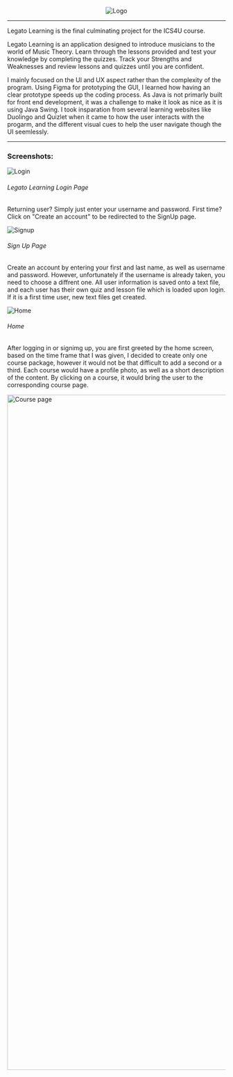 <p align="center"><img src="https://user-images.githubusercontent.com/36178603/112568788-694c3400-8db9-11eb-832a-8794e347465e.png" alt="Logo"></p>

---

Legato Learning is the final culminating project for the ICS4U course. 

Legato Learning is an application designed to introduce musicians to the world of Music Theory.
Learn through the lessons provided and test your knowledge by completing the quizzes.
Track your Strengths and Weaknesses and review lessons and quizzes until you are confident.

I mainly focused on the UI and UX aspect rather than the complexity of the program. Using Figma for prototyping the GUI, I learned how having an clear prototype speeds up the coding process. As Java is not primarly built for front end development, it was a challenge to make it look as nice as it is using Java Swing. 
I took insparation from several learning websites like Duolingo and Quizlet when it came to how the user interacts with the progarm, and the different visual cues to help the user navigate though the UI seemlessly. 

---

### Screenshots:
![Login](https://user-images.githubusercontent.com/36178603/112567227-dca07680-8db6-11eb-9581-190f4e69df90.png)
###### Legato Learning Login Page

Returning user? Simply just enter your username and password. First time? Click on "Create an account" to be redirected to the SignUp page.

![Signup](https://user-images.githubusercontent.com/36178603/112568420-d612fe80-8db8-11eb-9525-744f0e49c96e.png)
###### Sign Up Page

Create an account by entering your first and last name, as well as username and password. However, unfortunately if the username is already taken, you need to choose a diffrent one.
All user information is saved onto a text file, and each user has their own quiz and lesson file which is loaded upon login. If it is a first time user, new text files get created.

![Home](https://user-images.githubusercontent.com/36178603/112568050-43725f80-8db8-11eb-96c9-c9b2a3e11b5d.png)
###### Home

After logging in or signimg up, you are first greeted by the home screen, based on the time frame that I was given, I decided to create only one course package, however it would not be that difficult to add a second or a third. Each course would have a profile photo, as well as a short description of the content. By clicking on a course, it would bring the user to the corresponding course page.


<img width="1552" alt="Course page" src="https://user-images.githubusercontent.com/36178603/112569828-47ec4780-8dbb-11eb-86af-60e92e6af7b0.png">

